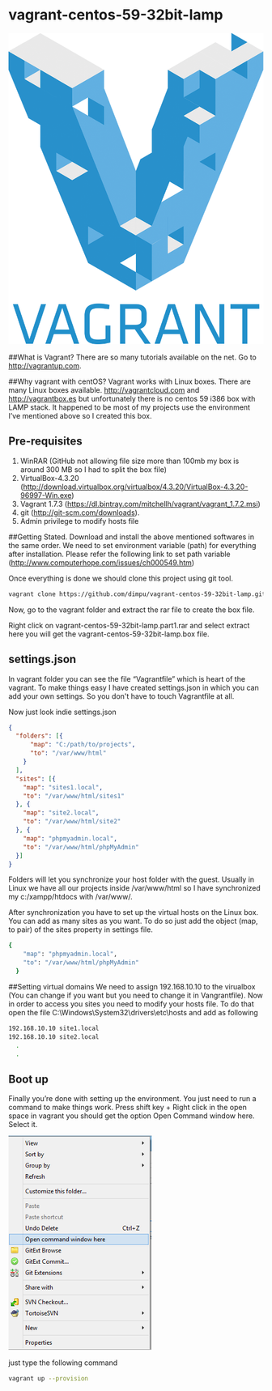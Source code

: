 # vagrant-centos-59-32bit-lamp
![Open cmd here](https://github.com/dimpu/vagrant-centos-59-32bit-lamp/raw/master/src/imgs/Vagrant.png )


##What is Vagrant?
There are so many tutorials available on the net. Go to http://vagrantup.com.

##Why vagrant with centOS?
Vagrant works with Linux boxes. There are many Linux boxes available. http://vagrantcloud.com and http://vagrantbox.es but unfortunately there is no centos 59 i386 box with LAMP stack. It happened to be most of my projects use the environment I’ve mentioned above so I created this box.

## Pre-requisites
1. WinRAR (GitHub not allowing file size more than 100mb my box is around 300 MB so I had to split the box file)
2. VirtualBox-4.3.20 (http://download.virtualbox.org/virtualbox/4.3.20/VirtualBox-4.3.20-96997-Win.exe)
3. Vagrant 1.7.3 (https://dl.bintray.com/mitchellh/vagrant/vagrant_1.7.2.msi)
4. git (http://git-scm.com/downloads).
5. Admin privilege to modify hosts file

##Getting Stated.
Download and install the above mentioned softwares in the same order. We need to set environment variable (path) for everything after installation. Please refer the following link to set path variable (http://www.computerhope.com/issues/ch000549.htm)

Once everything is done we should clone this project using git tool.

```bash
vagrant clone https://github.com/dimpu/vagrant-centos-59-32bit-lamp.git

```

Now, go to the vagrant folder and extract the rar file to create the box file.

Right click on vagrant-centos-59-32bit-lamp.part1.rar and select extract here you will get the vagrant-centos-59-32bit-lamp.box file.

## settings.json
In vagrant folder you can see the file “Vagrantfile” which is heart of the vagrant. To make things easy I have created settings.json in which you can add your own settings. So you don't have to touch Vagrantfile at all.

Now just look indie settings.json
```json
{
  "folders": [{
      "map": "C:/path/to/projects",
      "to": "/var/www/html"
    }
  ],
  "sites": [{
    "map": "sites1.local",
    "to": "/var/www/html/sites1"
  }, {
    "map": "site2.local",
    "to": "/var/www/html/site2"
  }, {
    "map": "phpmyadmin.local",
    "to": "/var/www/html/phpMyAdmin"
  }]
}
```
Folders will let you synchronize your host folder with the guest. Usually in Linux we have all our projects inside /var/www/html so I have synchronized my c:/xampp/htdocs with /var/www/.

After synchronization you have to set up the virtual hosts on the Linux box. You can add as many sites as you want. To do so just add the object (map, to pair) of the sites property in settings file.

````bash 
{
    "map": "phpmyadmin.local",
    "to": "/var/www/html/phpMyAdmin"
  }
````

##Setting virtual domains 
We need to assign 192.168.10.10 to the virualbox (You can change if you want but you need to change it in Vangrantfile). Now in order to access you sites you need to modify your hosts file. To do that open the file C:\Windows\System32\drivers\etc\hosts and add as following

``` bash
192.168.10.10 site1.local
192.168.10.10 site2.local
  .
  .

```

## Boot up
Finally you’re done with setting up the environment. You just need to run a command to make things work.
Press shift key + Right click in the open space in vagrant you should get the option Open Command window here. Select it.

![Open cmd here](https://github.com/dimpu/vagrant-centos-59-32bit-lamp/raw/master/src/imgs/open-cmd-here.png )

just type the following command 

```bash
vagrant up --provision

```